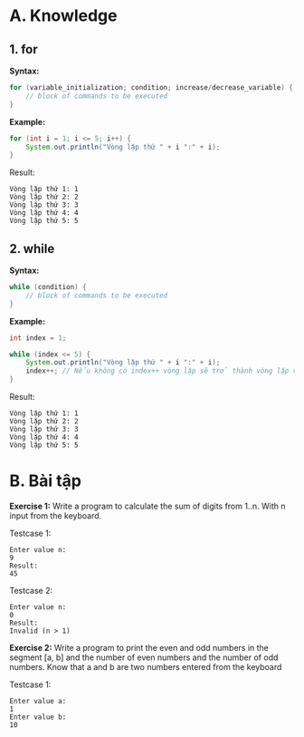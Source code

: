 # A. Knowledge
## 1. for
**Syntax:**

```java
for (variable_initialization; condition; increase/decrease_variable) {
    // block of commands to be executed
}
```

**Example:**

```java
for (int i = 1; i <= 5; i++) {
    System.out.println("Vòng lặp thứ " + i ":" + i);
}
```

Result:

```
Vòng lặp thứ 1: 1
Vòng lặp thứ 2: 2
Vòng lặp thứ 3: 3
Vòng lặp thứ 4: 4
Vòng lặp thứ 5: 5
```
## 2. while
**Syntax:**

```java
while (condition) {
    // block of commands to be executed
}
```

**Example:**

```java
int index = 1;

while (index <= 5) {
    System.out.println("Vòng lặp thứ " + i ":" + i);
    index++; // Nếu không có index++ vòng lặp sẽ trở thành vòng lặp vô hạn
}
```

Result:

```
Vòng lặp thứ 1: 1
Vòng lặp thứ 2: 2
Vòng lặp thứ 3: 3
Vòng lặp thứ 4: 4
Vòng lặp thứ 5: 5
```

# B. Bài tập

**Exercise 1:** Write a program to calculate the sum of digits from 1..n. With n input from the keyboard.

Testcase 1:
```
Enter value n:
9
Result:
45
```

Testcase 2:
```
Enter value n:
0
Result:
Invalid (n > 1)
```

**Exercise 2:** Write a program to print the even and odd numbers in the segment [a, b] and the number of even numbers and the number of odd numbers. Know that a and b are two numbers entered from the keyboard

Testcase 1:
```
Enter value a:
1
Enter value b:
10

```
